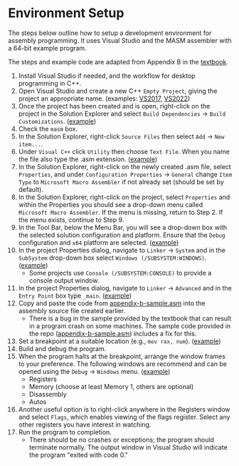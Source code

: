 # Environment Setup

The steps below outline how to setup a development environment for assembly programming. It uses Visual Studio and the MASM assembler with a 64-bit example program.

The steps and example code are adapted from Appendix B in the [textbook](https://www.prospectpressvt.com/textbooks/hall-assembly-programming-2-0).

1. Install Visual Studio if needed, and the workflow for desktop programming in C++.
1. Open Visual Studio and create a new C++ `Empty Project`, giving the project an appropriate name. (examples: [VS2017](screenshots/new-project-vs17.png), [VS2022](screenshots/new-project-vs22.png))
1. Once the project has been created and is open, right-click on the project in the Solution Explorer and select `Build Dependencies` → `Build Customizations`. ([example](screenshots/build-customizations.png))
1. Check the `masm` box.
1. In the Solution Explorer, right-click `Source Files` then select `Add` → `New item...`.
1. Under `Visual C++` click `Utility` then choose `Text File`. When you name the file also type the .asm extension. ([example](screenshots/create-asm-file.png))
1. In the Solution Explorer, right-click on the newly created .asm file, select `Properties`, and under `Configuration Properties` → `General` change `Item Type` to `Microsoft Macro Assembler` if not already set (should be set by default).
1. In the Solution Explorer, right-click on the project, select `Properties` and within the Properties you should see a drop-down menu called `Microsoft Macro Assembler`. If the menu is missing, return to Step 2. If the menu exists, continue to Step 9.
1. In the Tool Bar, below the Menu Bar, you will see a drop-down box with the selected solution configuration and platform. Ensure that the `Debug` configuration and `x64` platform are selected. ([example](screenshots/selected-configuration-and-platform.png))
1. In the project Properties dialog, navigate to `Linker` → `System` and in the `SubSystem` drop-down box select `Windows (/SUBSYSTEM:WINDOWS)`. ([example](screenshots/subsystem-selection.png))
	* Some projects use `Console (/SUBSYSTEM:CONSOLE)` to provide a console output window.
1. In the project Properties dialog, navigate to `Linker` → `Advanced` and in the `Entry Point` box type `_main`. ([example](screenshots/entry-point.png))
1. Copy and paste the code from [appendix-b-sample.asm](appendix-b-sample.asm) into the assembly source file created earlier.
	* There is a bug in the sample provided by the textbook that can result in a program crash on some machines. The sample code provided in the repo ([appendix-b-sample.asm](appendix-b-sample.asm)) includes a fix for this.
1. Set a breakpoint at a suitable location (e.g., `mov rax, num`). ([example](screenshots/set-breakpoint.png))
1. Build and debug the program.
1. When the program halts at the breakpoint, arrange the window frames to your preference. The following windows are recommend and can be opened using the `Debug` → `Windows` menu. ([example](screenshots/debug-windows-menu.png))
	* Registers
	* Memory (choose at least Memory 1, others are optional)
	* Disassembly
	* Autos
1. Another useful option is to right-click anywhere in the Registers window and select `Flags`, which enables viewing of the flags register. Select any other registers you have interest in watching.
1. Run the program to completion.
	* There should be no crashes or exceptions; the program should terminate normally. The output window in Visual Studio will indicate the program "exited with code 0."